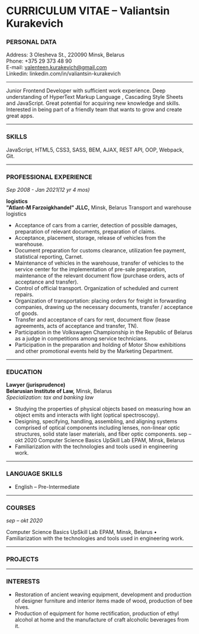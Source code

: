 # **CURRICULUM VITAE – Valiantsin Kurakevich**

### **PERSONAL DATA**

Address: 3 Olesheva St., 220090 Minsk, Belarus  
Phone: +375 29 373 48 90  
E-mail: valenteen.kurakevich@gmail.com  
Linkedin: linkedin.com/in/valiantsin-kurakevich

---

Junior Frontend Developer with sufficient work experience.
Deep understanding of HyperText Markup Language , Cascading Style Sheets and JavaScript. Great potential for acquiring new knowledge and skills.
Interested in being part of a friendly team that wants to grow and create great apps.

---

### **SKILLS**

JavaScript, HTML5, CSS3, SASS, BEM, AJAX, REST API, OOP, Webpack, Git.

---

### **PROFESSIONAL EXPERIENCE**

_Sep 2008 - Jan 2021(12 yr 4 mos)_

**logistics**  
**"Atlant-M Farzoigkhandel" JLLC,** Minsk, Belarus
Transport and warehouse logistics

- Acceptance of cars from a carrier, detection of possible damages, preparation of relevant documents, preparation of claims.
- Acceptance, placement, storage, release of vehicles from the warehouse.
- Document preparation for customs clearance, utilization fee payment, statistical reporting, Carnet.
- Maintenance of vehicles in the warehouse, transfer of vehicles to the service center for the implementation of pre-sale preparation, maintenance of the relevant document flow (purchase orders, acts of acceptance and transfer).
- Control of official transport. Organization of scheduled and current repairs.
- Organization of transportation: placing orders for freight in forwarding companies, drawing up the necessary documents, transfer / acceptance of goods.
- Transfer and acceptance of cars for rent, document flow (lease agreements, acts of acceptance and transfer, TN).
- Participation in the Volkswagen Championship in the Republic of Belarus as a judge in competitions among service technicians.
- Participation in the preparation and holding of Motor Show exhibitions and other promotional events held by the Marketing Department.

---

### **EDUCATION**

**Lawyer (jurisprudence)  
Belarusian Institute of Law,** Minsk, Belarus  
_Specialization: tax and banking law_

- Studying the properties of physical objects based on measuring how an object emits and interacts with light (optical spectroscopy).
- Designing, specifying, handling, assembling, and aligning systems comprised of optical components including lenses, non-linear optic structures, solid state laser materials, and fiber optic components.
  sep – okt 2020
  Computer Science Basics
  UpSkill Lab EPAM, Minsk, Belarus
- Familiarization with the technologies and tools used in engineering work.

---

### **LANGUAGE SKILLS**

- English – Pre-Intermediate

---

### **COURSES**

_sep – okt 2020_

Computer Science Basics
UpSkill Lab EPAM, Minsk, Belarus
• Familiarization with the technologies and tools used in engineering work.

---

### **PROJECTS**

---

### **INTERESTS**

- Restoration of ancient weaving equipment, development and production of designer furniture and interior items made of wood, production of bee hives.
- Рroduction of equipment for home rectification, production of ethyl alcohol at home and the manufacture of craft alcoholic beverages from it.
